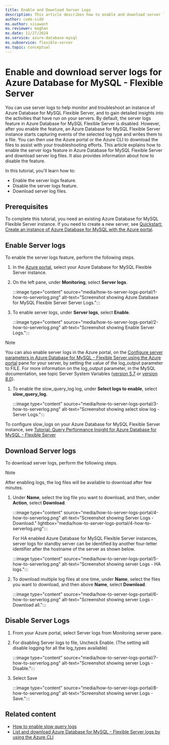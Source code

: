 ```yaml
---
title: Enable and Download Server Logs
description: This article describes how to enable and download server logs for Azure Database for MySQL - Flexible Server by using the Azure portal.
author: code-sidd
ms.author: sisawant
ms.reviewer: maghan
ms.date: 11/27/2024
ms.service: azure-database-mysql
ms.subservice: flexible-server
ms.topic: conceptual
---
```

# Enable and download server logs for Azure Database for MySQL - Flexible Server
You can use server logs to help monitor and troubleshoot an instance of Azure Database for MySQL Flexible Server, and to gain detailed insights into the activities that have run on your servers.
By default, the server logs feature in Azure Database for MySQL Flexible Server is disabled. However, after you enable the feature, an Azure Database for MySQL Flexible Server instance starts capturing events of the selected log type and writes them to a file. You can then use the Azure portal or the Azure CLI to download the files to assist with your troubleshooting efforts.
This article explains how to enable the server logs feature in Azure Database for MySQL Flexible Server and download server log files. It also provides information about how to disable the feature.

In this tutorial, you'll learn how to:
- Enable the server logs feature.
- Disable the server logs feature.
- Download server log files.

## Prerequisites

To complete this tutorial, you need an existing Azure Database for MySQL Flexible Server instance. If you need to create a new server, see [Quickstart: Create an instance of Azure Database for MySQL with the Azure portal](quickstart-create-server-portal.md).

## Enable Server logs

To enable the server logs feature, perform the following steps.

1. In the [Azure portal](https://portal.azure.com), select your Azure Database for MySQL Flexible Server instance.

1. On the left pane, under **Monitoring**, select **Server logs**.

    :::image type="content" source="media/how-to-server-logs-portal/1-how-to-serverlog.png" alt-text="Screenshot showing Azure Database for MySQL Flexible Server Server Logs.":::

1. To enable server logs, under **Server logs**, select **Enable**.

    :::image type="content" source="media/how-to-server-logs-portal/2-how-to-serverlog.png" alt-text="Screenshot showing Enable Server Logs.":::

> [!NOTE]  
> You can also enable server logs in the Azure portal, on the [Configure server parameters in Azure Database for MySQL - Flexible Server using the Azure portal](how-to-configure-server-parameters-portal.md) pane for your server, by setting the value of the log_output parameter to FILE.
> For more information on the log_output parameter, in the MySQL documentation, see topic Server System Variables ([version 5.7](https://dev.mysql.com/doc/refman/5.7/en/server-system-variables.html#sysvar_log_output) or [version 8.0](https://dev.mysql.com/doc/refman/8.0/en/server-system-variables.html#sysvar_log_output)).

1. To enable the slow_query_log log, under **Select logs to enable**, select **slow_query_log**.

    :::image type="content" source="media/how-to-server-logs-portal/3-how-to-serverlog.png" alt-text="Screenshot showing select slow log - Server Logs.":::

To configure slow_logs on your Azure Database for MySQL Flexible Server instance, see [Tutorial: Query Performance Insight for Azure Database for MySQL - Flexible Server](tutorial-query-performance-insights.md)

## Download Server logs

To download server logs, perform the following steps.
> [!NOTE]  
> After enabling logs, the log files will be available to download after few minutes.

1. Under **Name**, select the log file you want to download, and then, under **Action**, select **Download**.

    :::image type="content" source="media/how-to-server-logs-portal/4-how-to-serverlog.png" alt-text="Screenshot showing Server Logs - Download." lightbox="media/how-to-server-logs-portal/4-how-to-serverlog.png":::

    For HA enabled Azure Database for MySQL Flexible Server instances, server logs for standby server can be identified by another four-letter identifier after the hostname of the server as shown below.

    :::image type="content" source="media/how-to-server-logs-portal/5-how-to-serverlog.png" alt-text="Screenshot showing server Logs - HA logs.":::

1. To download multiple log files at one time, under **Name**, select the files you want to download, and then above **Name**, select **Download**.

    :::image type="content" source="media/how-to-server-logs-portal/6-how-to-serverlog.png" alt-text="Screenshot showing server Logs - Download all.":::

## Disable Server Logs

1. From your Azure portal, select Server logs from Monitoring server pane.

1. For disabling Server logs to file, Uncheck Enable. (The setting will disable logging for all the log_types available)

    :::image type="content" source="media/how-to-server-logs-portal/7-how-to-serverlog.png" alt-text="Screenshot showing server Logs - Disable.":::

1. Select Save

    :::image type="content" source="media/how-to-server-logs-portal/8-how-to-serverlog.png" alt-text="Screenshot showing server Logs - Save.":::

## Related content

- [How to enable slow query logs](./tutorial-query-performance-insights.md#configure-slow-query-logs-by-using-the-azure-portal)
- [List and download Azure Database for MySQL - Flexible Server logs by using the Azure CLI](how-to-server-logs-cli.md)

